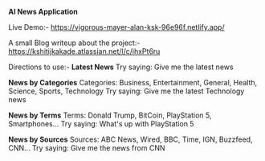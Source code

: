 **AI News Application**

Live Demo:- https://vigorous-mayer-alan-ksk-96e96f.netlify.app/

A small Blog writeup about the project:- https://kshitijkakade.atlassian.net/l/c/ihxPt6ru


Directions to use:-
**Latest News**
Try saying:
Give me the latest news


**News by Categories**
Categories:
Business, Entertainment, General, Health, Science, Sports, Technology
Try saying:
Give me the latest Technology news



**News by Terms**
Terms:
Donald Trump, BitCoin, PlayStation 5, Smartphones...
Try saying:
What's up with PlayStation 5


**News by Sources**
Sources:
ABC News, Wired, BBC, Time, IGN, Buzzfeed, CNN...
Try saying:
Give me the news from CNN

